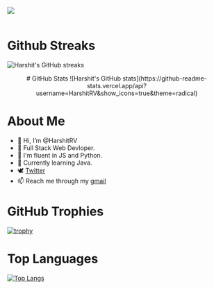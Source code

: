 ![](https://komarev.com/ghpvc/?username=HarshitRV) <br><br>
# Github Streaks
![Harshit's GitHub streaks](https://github-readme-streak-stats.herokuapp.com/?user=HarshitRV&line_height=40&hide_border=true&theme=default)

<p style="text-align:center;">
# GitHub Stats
![Harshit's GitHub stats](https://github-readme-stats.vercel.app/api?username=HarshitRV&show_icons=true&theme=radical)
</p>

# About Me
- 👋 Hi, I’m @HarshitRV 
- 🌱 Full Stack Web Devloper.
- 🌱 I'm fluent in JS and Python.
- 🌱 Currently learning Java.
- 🕊 [Twitter](https://twitter.com/hrv_vishwakarma)
- 📫 Reach me through my [gmail](vharshitkr01@gmail.com) <br>

# GitHub Trophies
[![trophy](https://github-profile-trophy.vercel.app/?username=HarshitRV&theme=onedark)](https://github.com/ryo-ma/github-profile-trophy) <br>

# Top Languages
[![Top Langs](https://github-readme-stats.vercel.app/api/top-langs/?username=HarshitRV)](https://github.com/anuraghazra/github-readme-stats)

<!---
lucifer00911/lucifer00911 is a Discord Bot repository  `README.md` (this file) appears on your GitHub profile.
You can click the Preview link to take a look at your changes.
--->
